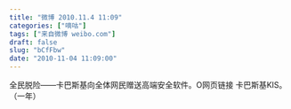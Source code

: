 ```yaml
---
title: "微博 2010.11.4 11:09"
categories: ["嘀咕"]
tags: ["来自微博 weibo.com"]
draft: false
slug: "bCfFbw"
date: "2010-11-04 11:09:00"
---
```


<p>全民脱险——卡巴斯基向全体网民赠送高端安全软件。O网页链接 卡巴斯基KIS。（一年） ​​​​</p>
